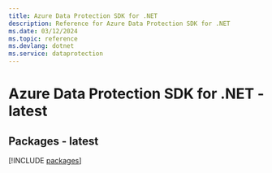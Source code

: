 ```yaml
---
title: Azure Data Protection SDK for .NET
description: Reference for Azure Data Protection SDK for .NET
ms.date: 03/12/2024
ms.topic: reference
ms.devlang: dotnet
ms.service: dataprotection
---
```

# Azure Data Protection SDK for .NET - latest
## Packages - latest
[!INCLUDE [packages](data-protection-index.md)]